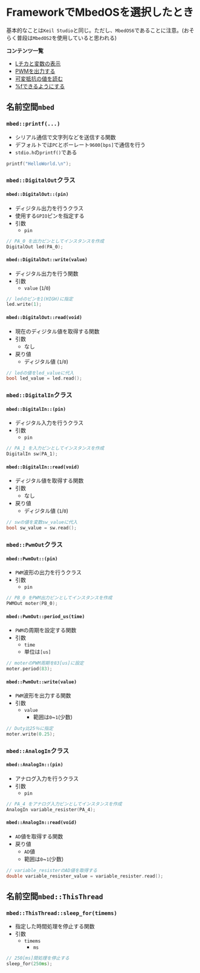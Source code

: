 # FrameworkでMbedOSを選択したとき

基本的なことは`Keil Studio`と同じ。ただし、`MbedOS6`であることに注意。(おそらく普段は`MbedOS2`を使用していると思われる)

**コンテンツ一覧**  

- [Lチカと変数の表示](./LchikaPrint.md)
- [PWMを出力する](./outPwm.md)
- [可変抵抗の値を読む](./readAnalogResi.md)
- [%fできるようにする](./canUsePrintFloat.md)

## 名前空間`mbed`

### `mbed::printf(...)`

- シリアル通信で文字列などを送信する関数
- デフォルトでは`PC`とボーレート`9600[bps]`で通信を行う
- `stdio.h`の`printf()`である

```cpp : main.cpp
printf("HelloWorld.\n");
```

### `mbed::DigitalOut`クラス

#### `mbed::DigitalOut::(pin)`

- ディジタル出力を行うクラス
- 使用する`GPIO`ピンを指定する
- 引数
  - `pin`

```cpp : main.cpp
// PA_0 を出力ピンとしてインスタンスを作成
DigitalOut led(PA_0);
```

#### `mbed::DigitalOut::write(value)`

- ディジタル出力を行う関数
- 引数
  - `value` (`1`/`0`)

```cpp : main.cpp
// ledのピンを1(HIGH)に指定
led.write(1);
```

#### `mbed::DigitalOut::read(void)`

- 現在のディジタル値を取得する関数
- 引数
  - なし
- 戻り値
  - ディジタル値 (`1`/`0`)

```cpp : main.cpp
// ledの値をled_valueに代入
bool led_value = led.read();
```

### `mbed::DigitalIn`クラス

#### `mbed::DigitalIn::(pin)`

- ディジタル入力を行うクラス
- 引数
  - `pin`

```cpp : main.cpp
// PA_1 を入力ピンとしてインスタンスを作成
DigitalIn sw(PA_1);
```

#### `mbed::DigitalIn::read(void)`

- ディジタル値を取得する関数
- 引数
  - なし
- 戻り値
  - ディジタル値 (`1`/`0`)

```cpp : main.cpp
// swの値を変数sw_valueに代入
bool sw_value = sw.read();
```

### `mbed::PwmOut`クラス

#### `mbed::PwmOut::(pin)`

- `PWM`波形の出力を行うクラス
- 引数
  - `pin`

```cpp : main.cpp
// PB_0 をPWM出力ピンとしてインスタンスを作成
PWMOut moter(PB_0);
```

#### `mbed::PwmOut::period_us(time)`

- `PWM`の周期を設定する関数
- 引数
  - `time`
  - 単位は`[us]`

```cpp : main.cpp
// moterのPWM周期を83[us]に設定
moter.period(83);
```

#### `mbed::PwmOut::write(value)`

- `PWM`波形を出力する関数
- 引数
  - `value`
    - 範囲は`0`~`1`(少数)

```cpp : main.cpp
// Duty比25％に指定
moter.write(0.25);
```

### `mbed::AnalogIn`クラス

#### `mbed::AnalogIn::(pin)`

- アナログ入力を行うクラス
- 引数
  - `pin`

```cpp : main.cpp
// PA_4 をアナログ入力ピンとしてインスタンスを作成
AnalogIn variable_resister(PA_4);
```

#### `mbed::AnalogIn::read(void)`

- `AD`値を取得する関数
- 戻り値
  - `AD`値
  - 範囲は`0`~`1`(少数)

```cpp : main.cpp
// variable_resisterのAD値を取得する
double variable_resister_value = variable_resister.read();
```

## 名前空間`mbed::ThisThread`

### `mbed::ThisThread::sleep_for(timems)`

- 指定した時間処理を停止する関数
- 引数
  - `timems`
    - `ms`

```cpp : main.cpp
// 250[ms]間処理を停止する
sleep_for(250ms);
```
